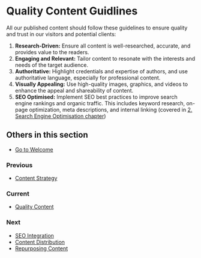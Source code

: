 # Quality Content Guidlines

All our published content should follow these guidelines to ensure quality and trust in our visitors and potential clients:

1. **Research-Driven:** Ensure all content is well-researched, accurate, and provides value to the readers.
2. **Engaging and Relevant:** Tailor content to resonate with the interests and needs of the target audience.
3. **Authoritative:** Highlight credentials and expertise of authors, and use authoritative language, especially for professional content.
4. **Visually Appealing:** Use high-quality images, graphics, and videos to enhance the appeal and shareability of content.
5. **SEO Optimised:** Implement SEO best practices to improve search engine rankings and organic traffic. This includes keyword research, on-page optimization, meta descriptions, and internal linking (covered in [2. Search Engine Optimisation chapter](../2.%20SEO/Keyword%20Research.md))

## Others in this section

* [Go to Welcome](../Welcome.md)

### Previous

* [Content Strategy](../5.%20Content%20Marketing/Content%20Strategy.md)

### Current

* [Quality Content](../5.%20Content%20Marketing/Quality%20Content.md)

### Next

* [SEO Integration](../5.%20Content%20Marketing/SEO%20Integration.md)
* [Content Distribution](../5.%20Content%20Marketing/Content%20Distribution.md)
* [Repurposing Content](../5.%20Content%20Marketing/Repurposing%20Content.md)
